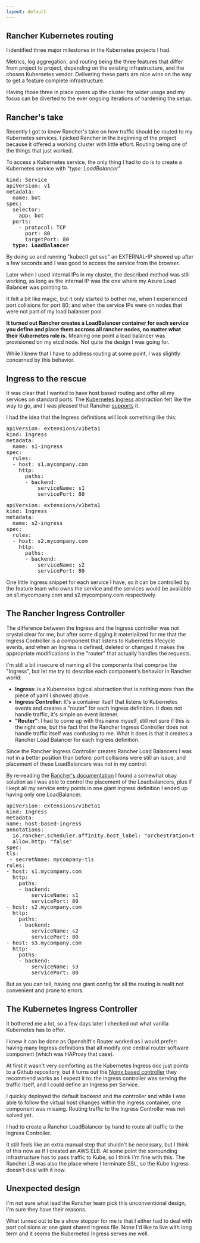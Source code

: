 ```yaml
---
layout: default
---
```


## Rancher Kubernetes routing

I identified three major milestones in the Kubernetes projects I had. 

Metrics, log aggregation, and routing being the three features that differ from project to project, depending on the 
existing infrastructure, and the chosen Kubernetes vendor. Delivering these parts are nice wins on the way to get a feature complete infrastructure. 
 
Having those three in place opens up the cluster for wider usage and my focus can be diverted to the ever ongoing iterations of hardening the setup.

## Rancher's take

Recently I got to know Rancher's take on how traffic should be routed to my Kubernetes services. I picked Rancher in the beginning of the project because it offered a working cluster with little effort. Routing being one of the things that just worked.

To access a Kubernetes service, the only thing I had to do is to create a Kubernetes service with *"type: LoadBalancer"*

<pre>
kind: Service
apiVersion: v1
metadata:
  name: bot
spec:
  selector:
    app: bot
  ports:
    - protocol: TCP
      port: 80
      targetPort: 80
  <b>type: LoadBalancer</b>
</pre>

By doing so and running "kubectl get svc" an EXTERNAL-IP showed up after a few seconds and I was good to access the service from the browser. 

Later when I used internal IPs in my cluster, the described method was still working, as long as the internal IP was the one where my Azure Load Balancer was pointing to. 

It felt a bit like magic, but it only started to bother me, when I experienced port collisions for port 80; and when the service IPs were on nodes that were not part of my load balancer pool.
 
**It turned out Rancher creates a LoadBalancer container for each service you define and place them accross all rancher nodes, no matter what their Kubernetes role is.** Meaning one point a load balancer was provisioned on my etcd node. Not quite the design I was going for.

While I knew that I have to address routing at some point, I was slightly concerned by this behavior.

## Ingress to the rescue

It was clear that I wanted to have host based routing and offer all my services on standard ports. The [Kubernetes Ingress](https://kubernetes.io/docs/concepts/services-networking/ingress/#name-based-virtual-hosting) abstraction felt like the way to go, and I was pleased that Rancher [supports](https://docs.rancher.com/rancher/v1.3/en/kubernetes/ingress/) it.

I had the idea that the Ingress definitions will look something like this:

<pre>
apiVersion: extensions/v1beta1
kind: Ingress
metadata:
  name: s1-ingress
spec:
  rules:
  - host: s1.mycompany.com
    http:
      paths:
      - backend:
          serviceName: s1
          servicePort: 80
</pre>

<pre>
apiVersion: extensions/v1beta1
kind: Ingress
metadata:
  name: s2-ingress
spec:
  rules:
  - host: s2.mycompany.com
    http:
      paths:
      - backend:
          serviceName: s2
          servicePort: 80
</pre>

One little Ingress snippet for each service I have, so it can be controlled by the feature team who owns the service and the services would be available on s1.mycompany.com and s2.mycompany.com respectively.

## The Rancher Ingress Controller

The difference between the Ingress and the Ingress controller was not crystal clear for me, but after some digging it materialized for me that the Ingress Controller is a component that listens to Kubernetes lifecycle events, and when an Ingress is defined, deleted or changed it makes the appropriate modifications in the "router" that actually handles the requests.

I'm still a bit insecure of naming all the components that comprise the "Ingress", but let me try to describe each component's behavior in Rancher world:

* **Ingress**: is a Kubernetes logical abstraction that is nothing more than the piece of yaml I showed above.
* **Ingress Controller**: It's a container itself that listens to Kubernetes events and creates a "router" for each Ingress definition. It does not handle traffic, it's simple an event listener.
* **"Router"**: I had to come up with this name myself, still not sure if this is the right one, but the fact that the Rancher Ingress Controller does not handle traffic itself was confusing to me. What it does is that it creates a Rancher Load Balancer for each Ingress definition.

Since the Rancher Ingress Controller creates Rancher Load Balancers I was not in a better position than before: port collisions were still an issue, and placement of these LoadBalancers was not in my control.

By re-reading the [Rancher's documentation](https://docs.rancher.com/rancher/v1.3/en/kubernetes/ingress/) I found a somewhat okay solution as I was able to control the placement of the Loadbalancers, plus if I kept all my service entry points in one giant Ingress definition I ended up having only one LoadBalancer.
 
<pre>
apiVersion: extensions/v1beta1
kind: Ingress
metadata:
name: host-based-ingress
annotations:
  io.rancher.scheduler.affinity.host_label: "orchestration=true"
  allow.http: "false"
spec:
tls:
 - secretName: mycompany-tls
rules:
- host: s1.mycompany.com
  http:
    paths:
    - backend:
        serviceName: s1
        servicePort: 80
- host: s2.mycompany.com
  http:
    paths:
    - backend:
        serviceName: s2
        servicePort: 80
- host: s3.mycompany.com
  http:
    paths:
    - backend:
        serviceName: s3
        servicePort: 80
</pre>

But as you can tell, having one giant config for all the routing is reallt not convenient and prone to errors.

## The Kubernetes Ingress Controller

It bothered me a lot, so a few days later I checked out what vanilla Kubernetes has to offer. 

I knew it can be done as Openshift's Router worked as I would prefer: having many Ingress definitions that all modify one central router software component (which was HAProxy that case).

At first it wasn't very comforting as the Kubernetes Ingress doc just points to a Github repository, but it turns out the [Nginx based controller](https://github.com/kubernetes/ingress/tree/master/controllers/nginx) they recommend works as I expect it to: the ingress controller was serving the traffic itself, and I could define an Ingress per Service.

I quickly deployed the default backend and the controller and while I was able to follow the virtual host changes within the ingress container, one component was missing. Routing traffic to the Ingress Controller was not solved yet. 

I had to create a Rancher LoadBalancer by hand to route all traffic to the Ingress Controller. 

It still feels like an extra manual step that shuldn't be necessary, but I think of this now as if I created an AWS ELB. At some point the sorrounding infrastructure has to pass traffic to Kube, so I think I'm fine with this.
The Rancher LB was also the place where I terminate SSL, so the Kube Ingress doesn't deal with it now.

## Unexpected design

I'm not sure what lead the Rancher team pick this unconventional design, I'm sure they have their reasons. 

What turned out to be a show stopper for me is that I either had to deal with port collisions or one giant shared Ingress file. None I'd like to live with long term and it seems the Kuberneted Ingress serves me well.
